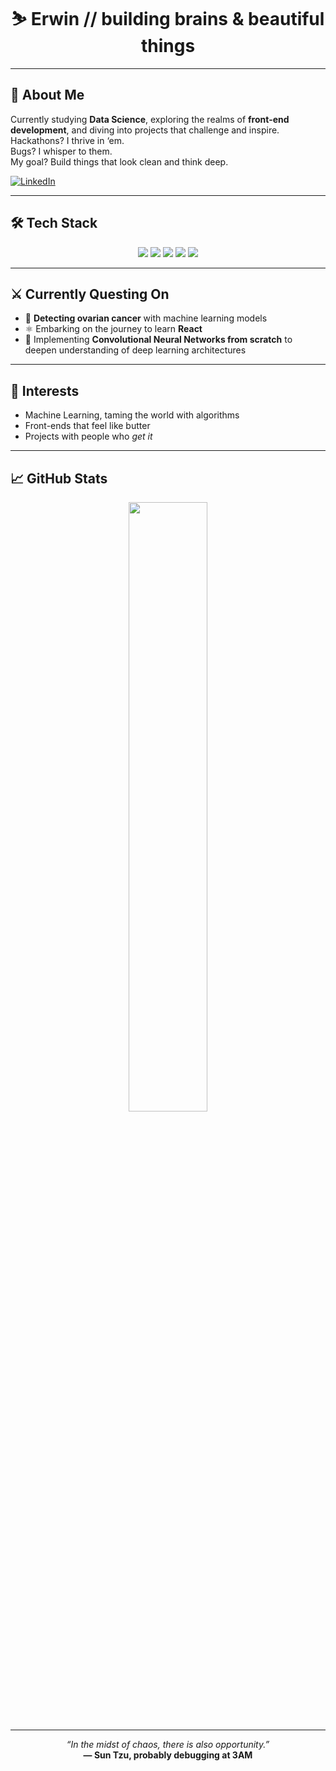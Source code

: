 <!-- README vibes: warrior-coded, data-sleek, and built different -->

<h1 align="center">⛷️ Erwin // building brains & beautiful things</h1>

---

## 🌱 About Me  
Currently studying **Data Science**, exploring the realms of **front-end development**, and diving into projects that challenge and inspire.
Hackathons? I thrive in ‘em.   
Bugs? I whisper to them.   
My goal? Build things that look clean and think deep.  

[![LinkedIn](https://img.shields.io/badge/LinkedIn-Connect-blue?style=for-the-badge&logo=linkedin&logoColor=white)](your-linkedin-url)

---

## 🛠️ Tech Stack  
<p align="center">
  <img src="https://img.shields.io/badge/Python-3776AB?style=for-the-badge&logo=python&logoColor=white"/>
  <img src="https://img.shields.io/badge/C++-00599C?style=for-the-badge&logo=c%2B%2B&logoColor=white"/>
  <img src="https://img.shields.io/badge/TensorFlow-FF6F00?style=for-the-badge&logo=tensorflow&logoColor=white"/>
  <img src="https://img.shields.io/badge/PyTorch-EE4C2C?style=for-the-badge&logo=pytorch&logoColor=white"/>
  <img src="https://img.shields.io/badge/Pandas-150458?style=for-the-badge&logo=pandas&logoColor=white"/>
</p>


---

## ⚔️ Currently Questing On
- 🧬 **Detecting ovarian cancer** with machine learning models  
- ⚛️ Embarking on the journey to learn **React**  
- 🧠 Implementing **Convolutional Neural Networks from scratch** to deepen understanding of deep learning architectures

---

## 🎯 Interests  
- Machine Learning, taming the world with algorithms
- Front-ends that feel like butter  
- Projects with people who *get it*

---

## 📈 GitHub Stats  
<p align="center">
  <img src="https://github-readme-stats.vercel.app/api?username=ErwinGoneMad&show_icons=true&theme=tokyonight" width="50%" />
</p>

---

<p align="center">
  <em>“In the midst of chaos, there is also opportunity.”</em><br>
  <strong>— Sun Tzu, probably debugging at 3AM</strong>
</p>
